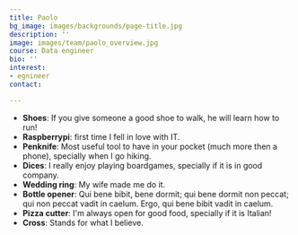 ```yaml
---
title: Paolo
bg_image: images/backgrounds/page-title.jpg
description: ''
image: images/team/paolo_overview.jpg
course: Data engineer
bio: ''
interest:
- egnineer
contact: 

---
```

* **Shoes**: If you give someone a good shoe to walk, he will learn how to run!
* **Raspberrypi**: first time I fell in love with IT.
* **Penknife**: Most useful tool to have in your pocket (much more then a phone), specially when I go hiking.
* **Dices**: I really enjoy playing boardgames, specially if it is in good company.
* **Wedding ring**: My wife made me do it.
* **Bottle opener**: Qui bene bibit, bene dormit; qui bene dormit non peccat; qui non peccat vadit in caelum. Ergo, qui bene bibit vadit in caelum.
* **Pizza cutter**: I'm always open for good food, specially if it is Italian!
* **Cross**: Stands for what I believe.